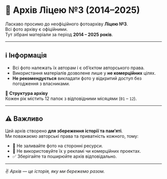 # 📸 Архів Ліцею №3 (2014–2025)

Ласкаво просимо до неофіційного фотоархіву **Ліцею №3**.  
Всі фото архіву є офіційними.  
Тут зібрані матеріали за період **2014 – 2025 років**.

---

## ℹ️ Інформація
- Всі фото належать їх авторам і є об’єктом авторського права.  
- Використання матеріалів дозволене лише у **не комерційних** цілях.  
- **Не рекомендується** викладати фото у відкритий доступ без погодження з власниками.  

📂 **Структура архіву**  
Кожен рік містить 12 папок з відповідними місяцями (`01` – `12`).  

---

## ⚠️ Важливо
Цей архів створено **для збереження історії та пам’яті**.  
Ми поважаємо авторські права та приватність кожного, тому:  

- 🚫 Не заливайте фото на сторонні ресурси.  
- 🚫 Не використовуйте їх у рекламі чи комерційних проектах.  
- ✅ Зберігайте та поширюйте архів відповідально.  

---

✌️ _Архів — це історія, яку ми бережемо разом._
